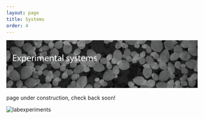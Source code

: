 ```yaml
---
layout: page
title: Systems
order: 4
---
```


![system](images/system-banner.png)

page under construction, check back soon!

![labexperiments](images/lab-exp.png)